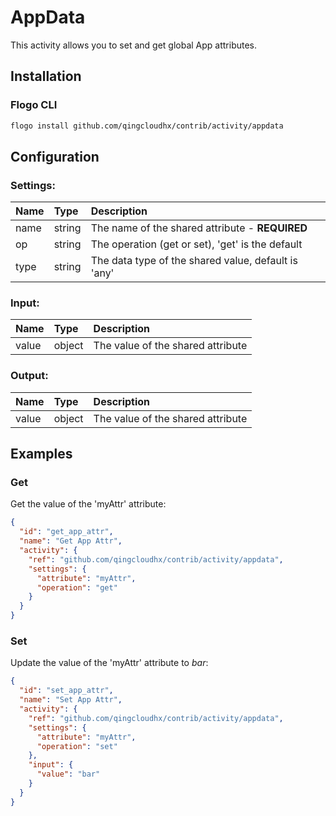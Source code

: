 <!--
title: AppData
weight: 4616
-->

# AppData
This activity allows you to set and get global App attributes.

## Installation

### Flogo CLI
```bash
flogo install github.com/qingcloudhx/contrib/activity/appdata
```

## Configuration

### Settings:
| Name | Type   | Description
|:---  | :---   | :---    
| name | string | The name of the shared attribute - **REQUIRED**         
| op   | string | The operation (get or set), 'get' is the default
| type | string | The data type of the shared value, default is 'any'

### Input:
| Name  | Type   | Description
|:---   | :---   | :---    
| value | object |  The value of the shared attribute


### Output:
| Name  | Type   | Description
|:---   | :---   | :---    
| value | object |  The value of the shared attribute


## Examples

### Get
Get the value of the 'myAttr' attribute:

```json
{
  "id": "get_app_attr",
  "name": "Get App Attr",
  "activity": {
    "ref": "github.com/qingcloudhx/contrib/activity/appdata",
    "settings": {
      "attribute": "myAttr",
      "operation": "get"
    }
  }
}
```

### Set
Update the value of the 'myAttr' attribute to _bar_:

```json
{
  "id": "set_app_attr",
  "name": "Set App Attr",
  "activity": {
    "ref": "github.com/qingcloudhx/contrib/activity/appdata",
    "settings": {
      "attribute": "myAttr",
      "operation": "set"
    },
    "input": {
      "value": "bar"
    }  
  }
}
```
